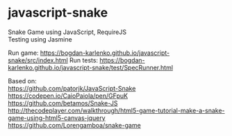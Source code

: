 # javascript-snake
Snake Game using JavaScript, RequireJS  
Testing using Jasmine  

Run game: https://bogdan-karlenko.github.io/javascript-snake/src/index.html
Run tests: https://bogdan-karlenko.github.io/javascript-snake/test/SpecRunner.html   

Based on:   
https://github.com/patorjk/JavaScript-Snake  
https://codepen.io/CaioPaiola/pen/GFpuK  
https://github.com/betamos/Snake-JS  
http://thecodeplayer.com/walkthrough/html5-game-tutorial-make-a-snake-game-using-html5-canvas-jquery  
https://github.com/Lorengamboa/snake-game  
